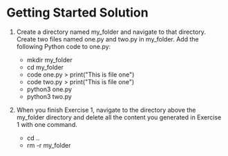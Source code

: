 # Getting Started Solution

1. Create a directory named my_folder and navigate to that directory. Create two files named one.py and two.py in my_folder. Add the following Python code to one.py:

    - mkdir my_folder
    - cd my_folder
    - code one.py > print("This is file one")
    - code two.py > print("This is file one")
    - python3 one.py
    - python3 two.py

2. When you finish Exercise 1, navigate to the directory above the my_folder directory and delete all the content you generated in Exercise 1 with one command.

    - cd ..
    - rm -r my_folder
